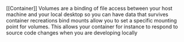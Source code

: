 [[Container]]
Volumes are a binding of file access between your host machine and your local desktop so you can have data that survives container recreations
bind mounts allow you to set a specific mounting point for volumes. This allows your container for instance to respond to source code changes when you are developing locally